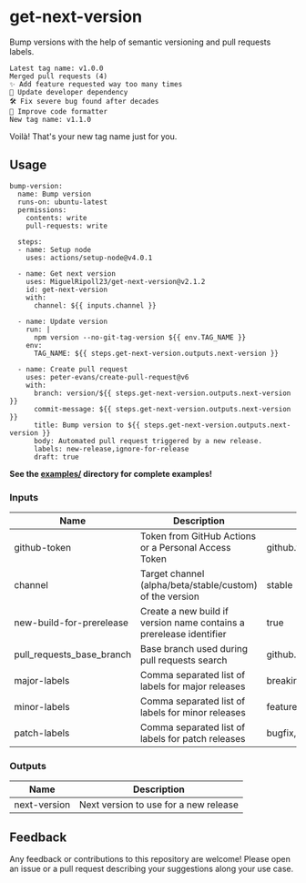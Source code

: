 # get-next-version

Bump versions with the help of semantic versioning and pull requests labels.

    Latest tag name: v1.0.0
    Merged pull requests (4)
    ✨ Add feature requested way too many times
    🚫 Update developer dependency
    🛠️ Fix severe bug found after decades
    🚫 Improve code formatter
    New tag name: v1.1.0

Voilà! That's your new tag name just for you.

## Usage

    bump-version:
      name: Bump version
      runs-on: ubuntu-latest
      permissions:
        contents: write
        pull-requests: write

      steps:
      - name: Setup node
        uses: actions/setup-node@v4.0.1

      - name: Get next version
        uses: MiguelRipoll23/get-next-version@v2.1.2
        id: get-next-version
        with:
          channel: ${{ inputs.channel }}

      - name: Update version
        run: |
          npm version --no-git-tag-version ${{ env.TAG_NAME }}
        env:
          TAG_NAME: ${{ steps.get-next-version.outputs.next-version }}

      - name: Create pull request
        uses: peter-evans/create-pull-request@v6
        with:
          branch: version/${{ steps.get-next-version.outputs.next-version }}
          commit-message: ${{ steps.get-next-version.outputs.next-version }}
          title: Bump version to ${{ steps.get-next-version.outputs.next-version }}
          body: Automated pull request triggered by a new release.
          labels: new-release,ignore-for-release
          draft: true

**See the [examples/](/examples/) directory for complete examples!**

### Inputs

| Name                      | Description                                                         | Default             |
| ------------------------- | ------------------------------------------------------------------- | ------------------- |
| github-token              | Token from GitHub Actions or a Personal Access Token                | github.token        |
| channel                   | Target channel (alpha/beta/stable/custom) of the version            | stable              |
| new-build-for-prerelease  | Create a new build if version name contains a prerelease identifier | true                |
| pull_requests_base_branch | Base branch used during pull requests search                        | github.ref          |
| major-labels              | Comma separated list of labels for major releases                   | breaking-change     |
| minor-labels              | Comma separated list of labels for minor releases                   | feature,enhancement |
| patch-labels              | Comma separated list of labels for patch releases                   | bugfix,dependencies |

### Outputs

| Name         | Description                           |
| ------------ | ------------------------------------- |
| next-version | Next version to use for a new release |

## Feedback

Any feedback or contributions to this repository are welcome! Please open an
issue or a pull request describing your suggestions along your use case.

